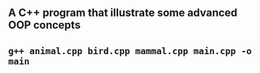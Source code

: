 <h2>A C++ program that illustrate some advanced OOP concepts<h2>

<code>g++ animal.cpp bird.cpp mammal.cpp main.cpp -o main</code>